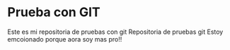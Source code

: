 # Prueba con GIT
Este es mi repositoria de pruebas con git Repositoria de pruebas git
Estoy emcoionado porque aora soy mas pro!!
